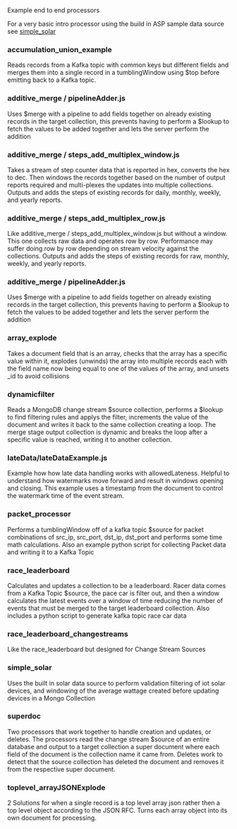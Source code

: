 Example end to end processors

For a very basic intro processor using the build in ASP sample data source see [simple_solar](https://github.com/josephxsxn/atlas_stream_processors/blob/master/example_processors/README.md#simple_solar)

### accumulation_union_example
Reads records from a Kafka topic with common keys but different fields and merges them into a single record in a tumblingWindow using $top before emitting back to a Kafka topic.

### additive_merge / pipelineAdder.js
Uses $merge with a pipeline to add fields together on already existing records in the target collection, this prevents having to perform a $lookup to fetch the values to be added together and lets the server perform the addition

### additive_merge / steps_add_multiplex_window.js
Takes a stream of step counter data that is reported in hex, converts the hex to dec. Then windows the records together based on the number of output reports required and multi-plexes the updates into multiple collections. Outputs and adds the steps of existing records for daily, monthly, weekly, and yearly reports.

### additive_merge / steps_add_multiplex_row.js
Like additive_merge / steps_add_multiplex_window.js but without a window. This one collects raw data and operates row by row. Performance may suffer doing row by row depending on stream velocity against the collections. Outputs and adds the steps of existing records for raw, monthly, weekly, and yearly reports.

### additive_merge / pipelineAdder.js
Uses $merge with a pipeline to add fields together on already existing records in the target collection, this prevents having to perform a $lookup to fetch the values to be added together and lets the server perform the addition

### array_explode
Takes a document field that is an array, checks that the array has a specific value within it, explodes (unwinds) the array into multiple records each with the field name now being equal to one of the values of the array, and unsets _id to avoid collisions 

### dynamicfilter
Reads a MongoDB change stream $source collection, performs a $lookup to find filtering rules and applys the filter, increments the value of the document and writes it back to the same collection creating a loop. The merge stage output collection is dynamic and breaks the loop after a specific value is reached, writing it to another collection. 

### lateData/lateDataExample.js
Example how how late data handling works with allowedLateness. Helpful to understand how watermarks move forward and result in windows opening and closing. This example uses a timestamp from the document to control the watermark time of the event stream.

### packet_processor
Performs a tumblingWindow off of a kafka topic $source for packet combinations of src_ip, src_port, dst_ip, dst_port and performs some time math calculations. Also an example python script for collecting Packet data and writing it to a Kafka Topic 

### race_leaderboard
Calculates and updates a collection to be a leaderboard. Racer data comes from a Kafka Topic $source, the pace car is filter out, and then a window calculates the latest events over a window of time reducing the number of events that must be merged to the target leaderboard collection. Also includes a python script to generate kafka topic race car data

### race_leaderboard_changestreams
Like the race_leaderboard but designed for Change Stream Sources

### simple_solar
Uses the built in solar data source to perform validation filtering of iot solar devices, and windowing of the average wattage created before updating devices in a Mongo Collection

### superdoc
Two processors that work together to handle creation and updates, or deletes. The processors read the change stream $source of an entire database and output to a target collection a super document where each field of the document is the collection name it came from. Deletes work to detect that the source collection has deleted the document and removes it from the respective super document. 

### toplevel_arrayJSONExplode
2 Solutions for when a single record is a top level array json rather then a top level object according to the JSON RFC. Turns each array object into its own document for processing. 
